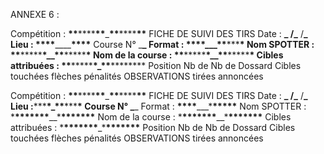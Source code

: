 ANNEXE 6 :

Compétition : **\*\***\*\*\*\***\*\***\_**\*\***\*\*\*\***\*\*** FICHE DE SUIVI DES TIRS
Date : **_ /_** /**\_ Lieu : \*\*\*\***\_\_\_\_**\*\*\*\***
Course N° \_**\_ Format : **\*\*\***\*\_\_\_\*\***\*\*\***\* Nom SPOTTER : \*\***\*\*\*\*\***\*\_\_\*\***\*\*\*\*\***\*
Nom de la course : \*\***\*\*\*\*\***\*\_\_\*\***\*\*\*\*\***\* Cibles attribuées : \*\***\*\*\*\*\***\*\_\*\***\*\*\*\*\*\*\*\*
Position Nb de Nb de
Dossard Cibles touchées flèches pénalités OBSERVATIONS
tirées annoncées

Compétition : **\*\***\*\*\*\***\*\***\_**\*\***\*\*\*\***\*\*** FICHE DE SUIVI DES TIRS
Date : **_ /_** /**\_ Lieu :**\*\*\***\*\_\*\***\*\*\***\*
Course N° \_**\_ Format : **\*\*\*\***\_\_\_\***\*\*\*\*\*** Nom SPOTTER : \***\*\*\*\*\*\*\***\_\_\***\*\*\*\*\*\*\***
Nom de la course : \***\*\*\*\*\*\*\***\_\_\***\*\*\*\*\*\*\*** Cibles attribuées : \***\*\*\*\*\*\*\***\_\***\*\*\*\*\*\*\***
Position Nb de Nb de
Dossard Cibles touchées flèches pénalités OBSERVATIONS
tirées annoncées
